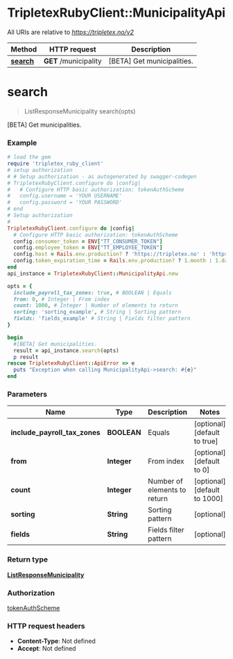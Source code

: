 # TripletexRubyClient::MunicipalityApi

All URIs are relative to *https://tripletex.no/v2*

Method | HTTP request | Description
------------- | ------------- | -------------
[**search**](MunicipalityApi.md#search) | **GET** /municipality | [BETA] Get municipalities.


# **search**
> ListResponseMunicipality search(opts)

[BETA] Get municipalities.



### Example
```ruby
# load the gem
require 'tripletex_ruby_client'
# setup authorization
# # Setup authorization - as autogenerated by swagger-codegen
# TripletexRubyClient.configure do |config|
#   # Configure HTTP basic authorization: tokenAuthScheme
#   config.username = 'YOUR USERNAME'
#   config.password = 'YOUR PASSWORD'
# end
# Setup authorization
# 
TripletexRubyClient.configure do |config|
  # Configure HTTP basic authorization: tokenAuthScheme
  config.consumer_token = ENV["TT_CONSUMER_TOKEN"]
  config.employee_token = ENV["TT_EMPLOYEE_TOKEN"]
  config.host = Rails.env.production? ? 'https://tripletex.no' : 'https://api.tripletex.io'
  config.token_expiration_time = Rails.env.production? ? 1.month : 1.day
end
api_instance = TripletexRubyClient::MunicipalityApi.new

opts = { 
  include_payroll_tax_zones: true, # BOOLEAN | Equals
  from: 0, # Integer | From index
  count: 1000, # Integer | Number of elements to return
  sorting: 'sorting_example', # String | Sorting pattern
  fields: 'fields_example' # String | Fields filter pattern
}

begin
  #[BETA] Get municipalities.
  result = api_instance.search(opts)
  p result
rescue TripletexRubyClient::ApiError => e
  puts "Exception when calling MunicipalityApi->search: #{e}"
end
```

### Parameters

Name | Type | Description  | Notes
------------- | ------------- | ------------- | -------------
 **include_payroll_tax_zones** | **BOOLEAN**| Equals | [optional] [default to true]
 **from** | **Integer**| From index | [optional] [default to 0]
 **count** | **Integer**| Number of elements to return | [optional] [default to 1000]
 **sorting** | **String**| Sorting pattern | [optional] 
 **fields** | **String**| Fields filter pattern | [optional] 

### Return type

[**ListResponseMunicipality**](ListResponseMunicipality.md)

### Authorization

[tokenAuthScheme](../README.md#tokenAuthScheme)

### HTTP request headers

 - **Content-Type**: Not defined
 - **Accept**: Not defined



